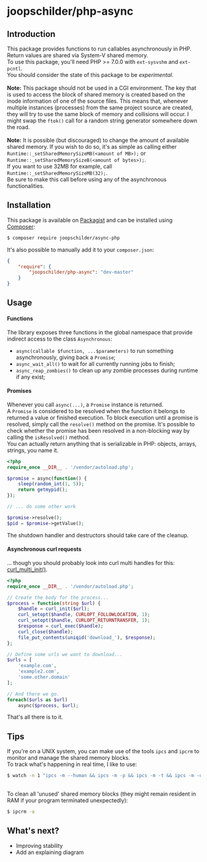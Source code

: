 # joopschilder/php-async
## Introduction
This package provides functions to run callables asynchronously in PHP. Return values are shared via System-V shared memory.<br/>
To use this package, you'll need PHP >= 7.0.0 with `ext-sysvshm` and `ext-pcntl`.<br/>
You should consider the state of this package to be <i>experimental</i>.<br/><br/>
<b>Note:</b> This package should not be used in a CGI environment. 
The key that is used to access the block of shared memory is created based on the inode information of one of the source files.
This means that, whenever multiple instances (processes) from the same project source are created, they will try to use the same block of memory and collisions will occur.
I might swap the `ftok()` call for a random string generator somewhere down the road.<br/><br/>
<b>Note:</b> It is possible (but discouraged) to change the amount of available shared memory. 
If you wish to do so, it's as simple as calling either `Runtime::_setSharedMemorySizeMB(<amount of MB>);` or `Runtime::_setSharedMemorySizeB(<amount of bytes>);`.<br/>
If you want to use 32MB for example, call `Runtime::_setSharedMemorySizeMB(32);`.<br/>
Be sure to make this call before using any of the asynchronous functionalities.
## Installation
This package is available on <a href="https://packagist.org/packages/joopschilder/php-async">Packagist</a>
and can be installed using <a href="https://getcomposer.org/">Composer</a>:<br/>
```bash
$ composer require joopschilder/async-php
```
It's also possible to manually add it to your `composer.json`:
```json
{
    "require": {
        "joopschilder/php-async": "dev-master"
    }
}
``` 

## Usage
#### Functions
The library exposes three functions in the global namespace that provide indirect access to the class `Asynchronous`:
* `async(callable $function, ...$parameters)` to run something asynchronously, giving back a `Promise`;
* `async_wait_all()` to wait for all currently running jobs to finish;
* `async_reap_zombies()` to clean up any zombie processes during runtime if any exist;

#### Promises
Whenever you call `async(...)`, a `Promise` instance is returned.<br/>
A `Promise` is considered to be resolved when the function it belongs to returned a value or finished execution.
To block execution until a promise is resolved, simply call the `resolve()` method on the promise.
It's possible to check whether the promise has been resolved in a non-blocking way by calling the `isResolved()` method.<br/>
You can actually return anything that is serializable in PHP: objects, arrays, strings, you name it.
```php
<?php
require_once __DIR__ . '/vendor/autoload.php';

$promise = async(function() {
    sleep(random_int(1, 5));
    return getmypid();
});

// ... do some other work

$promise->resolve();
$pid = $promise->getValue();
```
The shutdown handler and destructors should take care of the cleanup.<br/>
#### Asynchronous curl requests
... though you should probably look into curl multi handles for this: <a href="http://php.net/manual/en/function.curl-multi-init.php">curl_multi_init()</a>.

```php
<?php
require_once __DIR__ . '/vendor/autoload.php';

// Create the body for the process...
$process = function(string $url) {
    $handle = curl_init($url);
    curl_setopt($handle, CURLOPT_FOLLOWLOCATION, 1);
    curl_setopt($handle, CURLOPT_RETURNTRANSFER, 1);
    $response = curl_exec($handle);
    curl_close($handle);
    file_put_contents(uniqid('download_'), $response);
};

// Define some urls we want to download...
$urls = [
    'example.com',
    'example2.com',
    'some.other.domain'
];

// And there we go.
foreach($urls as $url)
    async($process, $url);
```
That's all there is to it.

## Tips
If you're on a UNIX system, you can make use of the tools `ipcs` and `ipcrm` to monitor and manage the shared memory blocks.<br/>
To track what's happening in real time, I like to use:<br/>
```bash
$ watch -n 1 "ipcs -m --human && ipcs -m -p && ipcs -m -t && ipcs -m -u"
```
<br/>To clean all 'unused' shared memory blocks (they might remain resident in RAM if your program terminated unexpectedly):<br/>
```bash
$ ipcrm -a
``` 

## What's next?
- Improving stability
- Add an explaining diagram